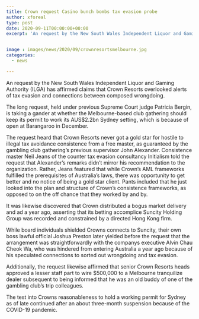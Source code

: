 ```yaml
---
title: Crown request Casino bunch bombs tax evasion probe
author: xforeal 
type: post
date: 2020-09-11T00:00:00+00:00
excerpt: 'An request by the New South Wales Independent Liquor and Gaming Authority (ILGA) has affirmed claims that Crown Resorts overlooked alerts of illegal tax avoidance and connections between composed crime '


image : images/news/2020/09/crownresortsmelbourne.jpg
categories:
  - news

---
```

An request by the New South Wales Independent Liquor and Gaming Authority (ILGA) has affirmed claims that Crown Resorts overlooked alerts of tax evasion and connections between composed wrongdoing. 

The long request, held under previous Supreme Court judge Patricia Bergin, is taking a gander at whether the Melbourne-based club gathering should keep its permit to work its AUS$2.2bn Sydney setting, which is because of open at Barangaroo in December. 

The request heard that Crown Resorts never got a gold star for hostile to illegal tax avoidance consistence from a free master, as guaranteed by the gambling club gathering&#8217;s previous supervisor John Alexander. Consistence master Neil Jeans of the counter tax evasion consultancy Initialism told the request that Alexander&#8217;s remarks didn&#8217;t mirror his recommendation to the organization. Rather, Jeans featured that while Crown&#8217;s AML frameworks fulfilled the prerequisites of Australia&#8217;s laws, there was opportunity to get better and no notice of being a gold star client. Pants included that he just looked into the plan and structure of Crown&#8217;s consistence frameworks, as opposed to on the off chance that they worked by and by. 

It was likewise discovered that Crown distributed a bogus market delivery and ad a year ago, asserting that its betting accomplice Suncity Holding Group was recorded and constrained by a directed Hong Kong firm. 

While board individuals shielded Crowns connects to Suncity, their own boss lawful official Joshua Preston later yielded before the request that the arrangement was straightforwardly with the companys executive Alvin Chau Cheok Wa, who was hindered from entering Australia a year ago because of his speculated connections to sorted out wrongdoing and tax evasion. 

Additionally, the request likewise affirmed that senior Crown Resorts heads approved a lesser staff part to wire $500,000 to a Melbourne tranquilize dealer subsequent to being informed that he was an old buddy of one of the gambling club&#8217;s trip colleagues. 

The test into Crowns reasonableness to hold a working permit for Sydney as of late continued after an about three-month suspension because of the COVID-19 pandemic.